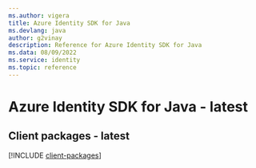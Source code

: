 ```yaml
---
ms.author: vigera
title: Azure Identity SDK for Java
ms.devlang: java
author: g2vinay
description: Reference for Azure Identity SDK for Java
ms.data: 08/09/2022
ms.service: identity
ms.topic: reference
---
```

# Azure Identity SDK for Java - latest

## Client packages - latest
[!INCLUDE [client-packages](identity-client-index.md)]